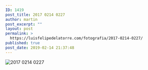 ```yaml
---
ID: 1419
post_title: 2017 0214 0227
author: martin
post_excerpt: ""
layout: post
permalink: >
  https://luisfelipedelatorre.com/fotografia/2017-0214-0227/
published: true
post_date: 2019-02-14 21:37:48
---
```

<p><img src="https://luisfelipedelatorre.com/wp-content/uploads/2019/02/2017-0214-0227-1024x678.jpg" alt="2017 0214 0227"/></p>